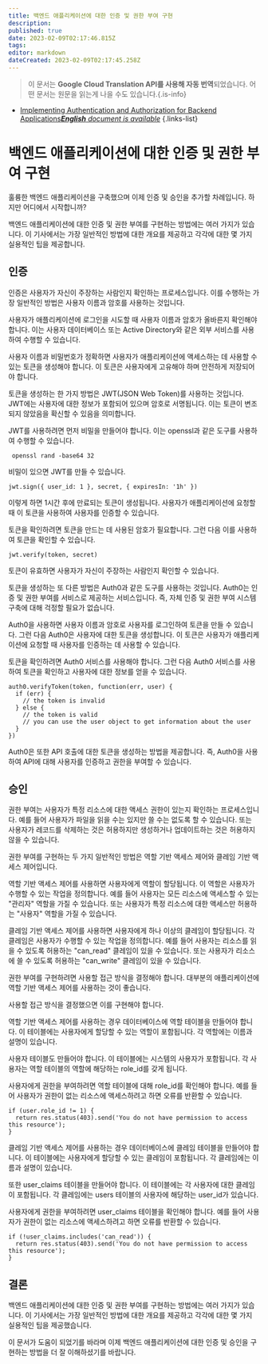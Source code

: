 ```yaml
---
title: 백엔드 애플리케이션에 대한 인증 및 권한 부여 구현
description: 
published: true
date: 2023-02-09T02:17:46.815Z
tags: 
editor: markdown
dateCreated: 2023-02-09T02:17:45.258Z
---
```


> 이 문서는 **Google Cloud Translation API를 사용해 자동 번역**되었습니다.
어떤 문서는 원문을 읽는게 나을 수도 있습니다.{.is-info}



- [Implementing Authentication and Authorization for Backend Applications***English** document is available*](/en/Knowledge-base/Backend/implementing-authentication-and-authorization-for-backend-applications)
{.links-list}

      
# 백엔드 애플리케이션에 대한 인증 및 권한 부여 구현

훌륭한 백엔드 애플리케이션을 구축했으며 이제 인증 및 승인을 추가할 차례입니다. 하지만 어디에서 시작합니까?

백엔드 애플리케이션에 대한 인증 및 권한 부여를 구현하는 방법에는 여러 가지가 있습니다. 이 기사에서는 가장 일반적인 방법에 대한 개요를 제공하고 각각에 대한 몇 가지 실용적인 팁을 제공합니다.

## 인증

인증은 사용자가 자신이 주장하는 사람인지 확인하는 프로세스입니다. 이를 수행하는 가장 일반적인 방법은 사용자 이름과 암호를 사용하는 것입니다.

사용자가 애플리케이션에 로그인을 시도할 때 사용자 이름과 암호가 올바른지 확인해야 합니다. 이는 사용자 데이터베이스 또는 Active Directory와 같은 외부 서비스를 사용하여 수행할 수 있습니다.

사용자 이름과 비밀번호가 정확하면 사용자가 애플리케이션에 액세스하는 데 사용할 수 있는 토큰을 생성해야 합니다. 이 토큰은 사용자에게 고유해야 하며 안전하게 저장되어야 합니다.

토큰을 생성하는 한 가지 방법은 JWT(JSON Web Token)를 사용하는 것입니다. JWT에는 사용자에 대한 정보가 포함되어 있으며 암호로 서명됩니다. 이는 토큰이 변조되지 않았음을 확신할 수 있음을 의미합니다.

JWT를 사용하려면 먼저 비밀을 만들어야 합니다. 이는 openssl과 같은 도구를 사용하여 수행할 수 있습니다.

```
 openssl rand -base64 32
```

비밀이 있으면 JWT를 만들 수 있습니다.

```
jwt.sign({ user_id: 1 }, secret, { expiresIn: '1h' })
```

이렇게 하면 1시간 후에 만료되는 토큰이 생성됩니다. 사용자가 애플리케이션에 요청할 때 이 토큰을 사용하여 사용자를 인증할 수 있습니다.

토큰을 확인하려면 토큰을 만드는 데 사용된 암호가 필요합니다. 그런 다음 이를 사용하여 토큰을 확인할 수 있습니다.

```
jwt.verify(token, secret)
```

토큰이 유효하면 사용자가 자신이 주장하는 사람인지 확인할 수 있습니다.

토큰을 생성하는 또 다른 방법은 Auth0과 같은 도구를 사용하는 것입니다. Auth0는 인증 및 권한 부여를 서비스로 제공하는 서비스입니다. 즉, 자체 인증 및 권한 부여 시스템 구축에 대해 걱정할 필요가 없습니다.

Auth0을 사용하면 사용자 이름과 암호로 사용자를 로그인하여 토큰을 만들 수 있습니다. 그런 다음 Auth0은 사용자에 대한 토큰을 생성합니다. 이 토큰은 사용자가 애플리케이션에 요청할 때 사용자를 인증하는 데 사용할 수 있습니다.

토큰을 확인하려면 Auth0 서비스를 사용해야 합니다. 그런 다음 Auth0 서비스를 사용하여 토큰을 확인하고 사용자에 대한 정보를 얻을 수 있습니다.

```
auth0.verifyToken(token, function(err, user) {
  if (err) {
    // the token is invalid
  } else {
    // the token is valid
    // you can use the user object to get information about the user
  }
})
```

 Auth0은 또한 API 호출에 대한 토큰을 생성하는 방법을 제공합니다. 즉, Auth0을 사용하여 API에 대해 사용자를 인증하고 권한을 부여할 수 있습니다.

## 승인

권한 부여는 사용자가 특정 리소스에 대한 액세스 권한이 있는지 확인하는 프로세스입니다. 예를 들어 사용자가 파일을 읽을 수는 있지만 쓸 수는 없도록 할 수 있습니다. 또는 사용자가 레코드를 삭제하는 것은 허용하지만 생성하거나 업데이트하는 것은 허용하지 않을 수 있습니다.

권한 부여를 구현하는 두 가지 일반적인 방법은 역할 기반 액세스 제어와 클레임 기반 액세스 제어입니다.

역할 기반 액세스 제어를 사용하면 사용자에게 역할이 할당됩니다. 이 역할은 사용자가 수행할 수 있는 작업을 정의합니다. 예를 들어 사용자는 모든 리소스에 액세스할 수 있는 "관리자" 역할을 가질 수 있습니다. 또는 사용자가 특정 리소스에 대한 액세스만 허용하는 "사용자" 역할을 가질 수 있습니다.

클레임 기반 액세스 제어를 사용하면 사용자에게 하나 이상의 클레임이 할당됩니다. 각 클레임은 사용자가 수행할 수 있는 작업을 정의합니다. 예를 들어 사용자는 리소스를 읽을 수 있도록 허용하는 "can_read" 클레임이 있을 수 있습니다. 또는 사용자가 리소스에 쓸 수 있도록 허용하는 "can_write" 클레임이 있을 수 있습니다.

권한 부여를 구현하려면 사용할 접근 방식을 결정해야 합니다. 대부분의 애플리케이션에 역할 기반 액세스 제어를 사용하는 것이 좋습니다.

사용할 접근 방식을 결정했으면 이를 구현해야 합니다.

역할 기반 액세스 제어를 사용하는 경우 데이터베이스에 역할 테이블을 만들어야 합니다. 이 테이블에는 사용자에게 할당할 수 있는 역할이 포함됩니다. 각 역할에는 이름과 설명이 있습니다.

사용자 테이블도 만들어야 합니다. 이 테이블에는 시스템의 사용자가 포함됩니다. 각 사용자는 역할 테이블의 역할에 해당하는 role_id를 갖게 됩니다.

사용자에게 권한을 부여하려면 역할 테이블에 대해 role_id를 확인해야 합니다. 예를 들어 사용자가 권한이 없는 리소스에 액세스하려고 하면 오류를 반환할 수 있습니다.

```
if (user.role_id != 1) {
  return res.status(403).send('You do not have permission to access this resource');
}
```

클레임 기반 액세스 제어를 사용하는 경우 데이터베이스에 클레임 테이블을 만들어야 합니다. 이 테이블에는 사용자에게 할당할 수 있는 클레임이 포함됩니다. 각 클레임에는 이름과 설명이 있습니다.

또한 user_claims 테이블을 만들어야 합니다. 이 테이블에는 각 사용자에 대한 클레임이 포함됩니다. 각 클레임에는 users 테이블의 사용자에 해당하는 user_id가 있습니다.

사용자에게 권한을 부여하려면 user_claims 테이블을 확인해야 합니다. 예를 들어 사용자가 권한이 없는 리소스에 액세스하려고 하면 오류를 반환할 수 있습니다.

```
if (!user_claims.includes('can_read')) {
  return res.status(403).send('You do not have permission to access this resource');
}
```

## 결론

백엔드 애플리케이션에 대한 인증 및 권한 부여를 구현하는 방법에는 여러 가지가 있습니다. 이 기사에서는 가장 일반적인 방법에 대한 개요를 제공하고 각각에 대한 몇 가지 실용적인 팁을 제공했습니다.

이 문서가 도움이 되었기를 바라며 이제 백엔드 애플리케이션에 대한 인증 및 승인을 구현하는 방법을 더 잘 이해하셨기를 바랍니다.